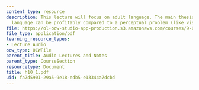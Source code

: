 ```yaml
---
content_type: resource
description: This lecture will focus on adult language. The main thesis will be that
  language can be profitably compared to a perceptual problem (like vision).
file: https://ol-ocw-studio-app-production.s3.amazonaws.com/courses/9-00-introduction-to-psychology-fall-2004/fa7d590129a59e18edb5e13344a7dcbd_h10_1.pdf
file_type: application/pdf
learning_resource_types:
- Lecture Audio
ocw_type: OCWFile
parent_title: Audio Lectures and Notes
parent_type: CourseSection
resourcetype: Document
title: h10_1.pdf
uid: fa7d5901-29a5-9e18-edb5-e13344a7dcbd
---
```

